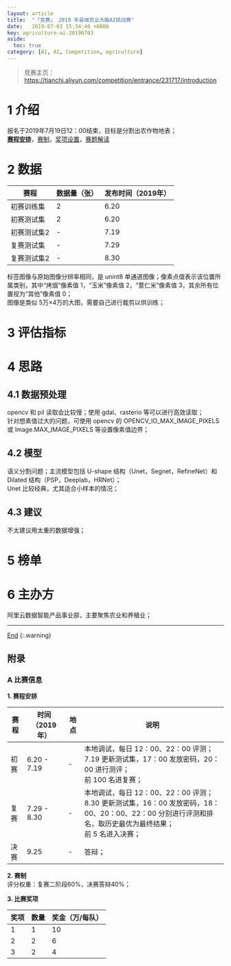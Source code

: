 ```yaml
---
layout: article
title:  "「竞赛」 2019 年县域农业大脑AI挑战赛"
date:   2019-07-03 15:34:40 +0800
key: agriculture-ai-20190703
aside:
  toc: true
category: [AI, AI, Competition, agriculture]
---
```

<span id='head'></span>
>竞赛主页：<https://tianchi.aliyun.com/competition/entrance/231717/introduction>   

<!--more-->

# 1 介绍
报名于2019年7月19日12：00结束，目标是分割出农作物地表；      
[**赛程安排**](#schedule)，[赛制](#rule)，[奖项设置](#awards)，[赛题解读](https://tianchi.aliyun.com/course/video?spm=5176.12586971.1001.6.18857195iHZzGv&liveId=41074)    

# 2 数据

| 赛程 | 数据量（张） | 发布时间（2019年） |  
| --- | --- | --- |
| 初赛训练集 | 2 | 6.20 |
| 初赛测试集 | 2 | 6.20 |  
| 初赛测试集2 | - | 7.19 |  
| 复赛测试集 | - | 7.29 |   
| 复赛测试集2 | - | 8.30 |   

标签图像与原始图像分辨率相同，是 unint8 单通道图像；像素点值表示该位置所属类别，其中“烤烟”像素值 1，“玉米”像素值 2，“薏仁米”像素值 3，其余所有位置视为“其他”像素值 0；   
图像是类似 5万×4万的大图，需要自己进行裁剪以供训练；     


# 3 评估指标


# 4 思路
## 4.1 数据预处理
opencv 和 pil 读取会比较慢；使用 gdal、rasterio 等可以进行高效读取；     
针对想素值过大的问题，可使用 opencv 的 OPENCV_IO_MAX_IMAGE_PIXELS 或 Image.MAX_IMAGE_PIXELS 等设置像素值边界；   

## 4.2 模型
语义分割问题；主流模型包括 U-shape 结构（Unet，Segnet，RefineNet）和 Dilated 结构（PSP，Deeplab，HRNet）；    
Unet 比较经典，尤其适合小样本的情况；    

## 4.3 建议
不太建议用太重的数据增强；    

# 5 榜单

# 6 主办方
阿里云数据智能产品事业部，主要聚焦农业和养殖业；     



-------------------  
[End](#head)
{:.warning}  


## 附录
### A 比赛信息  
<span id="schedule">**1. 赛程安排**</span>    

| 赛程 | 时间（2019年） | 地点 | 说明 |  
| --- | --- | --- |  --- |  
| 初赛 | 6.20 - 7.19 | - | 本地调试，每日 12：00、22：00 评测；<br>7.19 更新测试集，17：00 发放密码，20：00 进行测评；<br>前 100 名进复赛； |  
| 复赛 | 7.29 - 8.30 | - | 本地调试，每日 12：00、22：00 评测；<br>8.30 更新测试集，16：00 发放密码，18：00、20：00、22：00 分别进行评测和排名，取历史最优为最终结果；<br>前 5 名进入决赛；|   
| 决赛 | 9.25 | - | 答辩； |  


<span id="rule">**2. 赛制**</span>  
评分权重：复赛二阶段60%，决赛答辩40%；   

<span id="awards">**3. 比赛奖项**</span>  

| 奖项 | 数量 | 奖金（万/每队） |
| --- | --- | --- |
| 1 | 1 | 10 |
| 2 | 2 | 6 |
| 3 | 2 | 4 |
